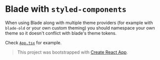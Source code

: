 # Blade with `styled-components`

When using Blade along with multiple theme providers (for example with `blade-old` or your own custom theming) you should namespace your own theme so it doesn't conflict with blade's theme tokens.

Check [`App.tsx`](./src/App.tsx) for example.

> This project was bootstrapped with [Create React App](https://github.com/facebook/create-react-app).
